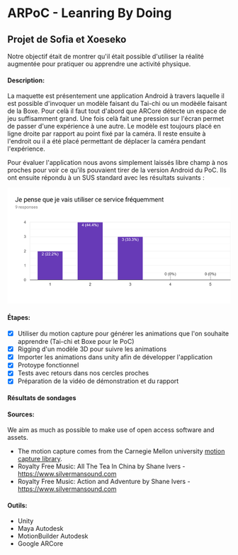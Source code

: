 # ARPoC - Leanring By Doing
## Projet de Sofia et Xoeseko

Notre objectif était de montrer qu'il était possible d'utiliser la réalité augmentée pour pratiquer ou apprendre une activité physique.

#### Description:
La maquette est présentement une application Android à travers laquelle il est possible d'invoquer un modèle faisant du Tai-chi ou un modèéle faisant de la Boxe. Pour celà il faut tout d'abord que ARCore détecte un espace de jeu suffisamment grand. Une fois celà fait une pression sur l'écran permet de passer d'une expérience à une autre. Le modèle est toujours placé en ligne droite par rapport au point fixé par la caméra. Il reste ensuite à l'endroit ou il a été placé permettant de déplacer la caméra pendant l'expérience.

Pour évaluer l'application nous avons simplement laissés libre champ à nos proches pour voir ce qu'ils pouvaient tirer de la version Android du PoC. Ils ont ensuite répondu à un SUS standard avec les résultats suivants :

![png](frequence.png)

#### Étapes:
- [x] Utiliser du motion capture pour générer les animations que l'on souhaite apprendre (Tai-chi et Boxe pour le PoC)
- [x] Rigging d'un modèle 3D pour suivre les animations
- [x] Importer les animations dans unity afin de développer l'application
- [x] Protoype fonctionnel
- [x] Tests avec retours dans nos cercles proches
- [x] Préparation de la vidéo de démonstration et du rapport

#### Résultats de sondages

#### Sources:
We aim as much as possible to make use of open access software and assets.
 - The motion capture comes from the Carnegie Mellon university [motion capture library](http://mocap.cs.cmu.edu).
 - Royalty Free Music: All The Tea In China by Shane Ivers - https://www.silvermansound.com
 - Royalty Free Music: Action and Adventure by Shane Ivers - https://www.silvermansound.com

#### Outils:
- Unity
- Maya Autodesk
- MotionBuilder Autodesk
- Google ARCore
